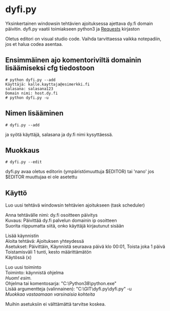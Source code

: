 # dyfi.py

Yksinkertainen windowsin tehtävien ajoituksessa ajettava dy.fi domain päivitin. dyfi.py vaatii
toimiakseen python3 ja [Requests](http://docs.python-requests.org/en/latest/)
kirjaston

Oletus editori on visual studio code. Vaihda tarvittaessa vaikka notepadiin, jos et halua codea asentaa.

## Ensimmäinen ajo komentoriviltä domainin lisäämiseksi cfg tiedostoon

    # python dyfi.py --add
    Käyttäjä: kalle.kayttaja@esimerkki.fi
    salasana: salasana123
    Domain nimi: host.dy.fi
    # python dyfi.py -u

## Nimen lisääminen

    # dyfi.py --add

ja syötä käyttäjä, salasana ja dy.fi nimi kysyttäessä.

## Muokkaus

    # dyfi.py --edit

dyfi.py avaa oletus editorin (ympäristömuuttuja $EDITOR) tai 'nano' jos $EDITOR
muuttujaa ei ole asetettu

## Käyttö

Luo uusi tehtävä windowsin tehtävien ajoitukseen (task scheduler)

Anna tehtävälle nimi: dy.fi osoitteen päivitys  
Kuvaus: Päivittää dy.fi palvelun domainin ip osoitteen  
Suorita riippumatta siitä, onko käyttäjä kirjautunut sisään  

Lisää käynnistin  
Aloita tehtävä: Ajoituksen yhteydessä  
Asetukset: Päivittäin, Käynnistä seuraava päivä klo 00:01, Toista joka 1 päivä  
Toistamisväli 1 tunti, kesto määrittämätön  
Käytössä (x)  

Luo uusi toiminto  
Toiminto: käynnistä ohjelma  
*Huom! esim.*  
Ohjelma tai komentosarja: "C:\Python38\python.exe"  
Lisää argumentteja (valinnainen): "C:\GIT\dyfi.py\dyfi.py" -u  
*Muokkaa vastaamaan varsinaisia kohteita*  

Muihin asetuksiin ei välttämättä tarvitse koskea.

